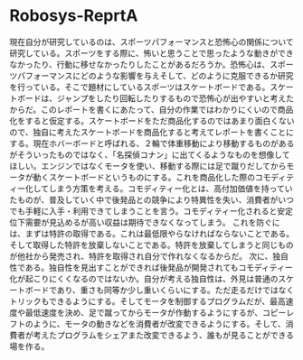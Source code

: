 # Robosys-ReprtA
現在自分が研究しているのは、スポーツパフォーマンスと恐怖心の関係について研究している。スポーツをする際に、怖いと思うことで思ったような動きができなかったり、行動に移せなかったりしたことがあるだろうか。恐怖心は、スポーツパフォーマンスにどのような影響を与えそして、どのように克服できるか研究を行っている。そこで題材にしているスポーツはスケートボードである。スケートボードは、ジャンプをしたり回転したりするもので恐怖心が出やすいと考えたからだ。このレポートを書くにあたって、自分の作業ではわかりにくいので商品化をすると仮定する。スケートボードをただ商品化するのではあまり面白くないので、独自に考えたスケートボードを商品化すると考えてレポートを書くことにする。現在ホバーボードと呼ばれる、２輪で体重移動により移動するものがあるがそういったものではなく、「名探偵コナン」に出てくるようなものを想像してほしい。エンジンではなくモータを使い、移動する際には足で蹴りだしてからモータが動くスケートボードというものにする。これを商品化した際のコモディティー化してしまう方策を考える。コモディティー化とは、高付加価値を持っていたものが、普及していく中で後発品との競争により特異性を失い、消費者がいつでも手軽に入手・利用できてしまうことを言う。コモディティー化されると安定位下需要が見込めるが高い収益は期待できなくなってしまう。
これを防ぐには、まずは特許の取得である。これは最低限やらなければならないことである。そして取得した特許を放棄しないことである。特許を放棄してしまうと同じものが他社から発売され、特許を取得され自分で作れなくなるからだ。
次に、独自性である。独自性を見出すことができれば後発品が開発されてもコモディティー化が起こりにくくなるのではないか。自分が考える独自性は、外見は普通のスケートボードであり、重さも同等か少し重いくらいにする。ただ走るだけではなくトリックもできるようにする。そしてモータを制御するプログラムだが、最高速度や最低速度を決め、足で蹴ってからモータが作動するようにするが、コピーレフトのように、モータの動きなどを消費者が改変できるようにする。そして、消費者が考えたプログラムをシェアまた改変できるよう、誰もが見ることができる場を作る。

